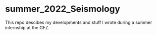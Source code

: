 # summer_2022_Seismology
This repo descibes my developments and stuff I wrote during a summer internship at the GFZ.
